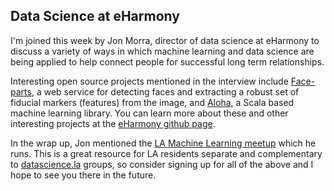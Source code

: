 ## Data Science at eHarmony

I'm joined this week by Jon Morra, director of data science at eHarmony to discuss a variety of ways in which machine learning and data science are being applied to help connect people for successful long term relationships.

Interesting open source projects mentioned in the interview include
<a href="https://github.com/eHarmony/face-parts-service">Face-parts</a>, a web service for detecting faces and extracting a robust set of fiducial markers (features) from the image, and 
<a href="http://eharmony.github.io/aloha">Aloha</a>, a Scala based 
machine learning library.  You can learn more about these and other
interesting projects at the <a href="http://eharmony.github.io/">eHarmony github page</a>.

In the wrap up, Jon mentioned the <a href="http://www.meetup.com/Los-Angeles-Machine-Learning-Data-Science/">LA Machine Learning meetup</a> which he runs.  This is a great resource for LA residents separate and complementary to <a href="http://datascience.la/">datascience.la</a> groups, so consider signing
up for all of the above and I hope to see you there in the future.
